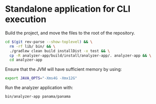 # Standalone application for CLI execution

Build the project, and move the files to the root of the repository.

```bash
cd $(git rev-parse --show-toplevel) && \
  rm -rf lib/ bin/ && \
  ./gradlew clean build installDist -x test && \
  cp -R analyzer-app/build/install/analyzer-app/. analyzer-app && \
  cd analyzer-app
```

Ensure that the JVM will have sufficient memory by using:

```bash
export JAVA_OPTS="-Xms4G -Xmx12G"
```

Run the analyzer application with:

```bash
bin/analyzer-app panama/panama
```

